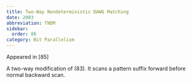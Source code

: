 ```yaml
---
title: Two-Way Nondeterministic DAWG Matching
date: 2003
abbreviation: TNDM
sidebar:
  order: 86
category: Bit Parallelism
---
```


Appeared in [85]

A two-way modification of (83). It scans a pattern suffix forward before normal backward scan.
